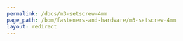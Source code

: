 ```yaml
---
permalink: /docs/m3-setscrew-4mm
page_path: /bom/fasteners-and-hardware/m3-setscrew-4mm
layout: redirect
---
```


